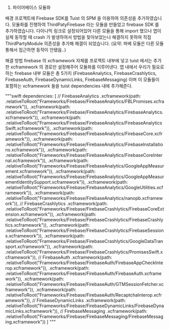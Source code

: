 1. 파이어베이스 모듈화 

배경
프로젝트에 Firebase SDK를 Tuist 의 SPM 을 이용하여 의존성을 추가하였습니다.
모듈화를 진행하여 ThirdPatyFirebase 라는 모듈을 만들었고 firebase SDK 를 추가하였습니다.
다이나믹 링크로 설정되어있어 다른 모듈을 통해 import 했으나 앱이 실제 동작할 때 crash 가 발생하여서 방법을 찾아보았는나 해결하지 못하여 직접 ThirdPartyModule 의존성을 추가해 해결이 되었습니다.
(요약: 파베 모듈은 다른 모듈 통해서 접근하면 동작이 안됐음..)

해결 방법
firebase 의 xcframework 자체를 프로젝트 내부에 넣고 tuist 에서는 추가한 xcframework 의 경로만 설정해주어 모듈화를 이루어낸다.
앱 내에서 우리가 필요로하는 firebase 내부 모듈은 총 5가지 (FirebaseAnalytics, FirebaseCrashlytics, FirebaseAuth, FirebaseDynamicLinks, FirebaseMessaging) 이며
이 모듈들이 포함하는 xcframework 들을 tuist dependencies 내에 추가해준다.

"""swift
      dependencies: [
        // FirebaseAnalytics
        .xcframework(path: .relativeToRoot("Frameworks/Firebase/FirebaseAnalytics/FBLPromises.xcframework")),
        .xcframework(path: .relativeToRoot("Frameworks/Firebase/FirebaseAnalytics/FirebaseAnalytics.xcframework")),
        .xcframework(path: .relativeToRoot("Frameworks/Firebase/FirebaseAnalytics/FirebaseAnalyticsSwift.xcframework")),
        .xcframework(path: .relativeToRoot("Frameworks/Firebase/FirebaseAnalytics/FirebaseCore.xcframework")),
        .xcframework(path: .relativeToRoot("Frameworks/Firebase/FirebaseAnalytics/FirebaseInstallations.xcframework")),
        .xcframework(path: .relativeToRoot("Frameworks/Firebase/FirebaseAnalytics/FirebaseCoreInternal.xcframework")),
        .xcframework(path: .relativeToRoot("Frameworks/Firebase/FirebaseAnalytics/GoogleAppMeasurement.xcframework")),
        .xcframework(path: .relativeToRoot("Frameworks/Firebase/FirebaseAnalytics/GoogleAppMeasurementIdentitySupport.xcframework")),
        .xcframework(path: .relativeToRoot("Frameworks/Firebase/FirebaseAnalytics/GoogleUtilities.xcframework")),
        .xcframework(path: .relativeToRoot("Frameworks/Firebase/FirebaseAnalytics/nanopb.xcframework")),
        // FirebaseCrashlytics
        .xcframework(path: .relativeToRoot("Frameworks/Firebase/FirebaseCrashlytics/FirebaseCoreExtension.xcframework")),
        .xcframework(path: .relativeToRoot("Frameworks/Firebase/FirebaseCrashlytics/FirebaseCrashlytics.xcframework")),
        .xcframework(path: .relativeToRoot("Frameworks/Firebase/FirebaseCrashlytics/FirebaseSessions.xcframework")),
        .xcframework(path: .relativeToRoot("Frameworks/Firebase/FirebaseCrashlytics/GoogleDataTransport.xcframework")),
        .xcframework(path: .relativeToRoot("Frameworks/Firebase/FirebaseCrashlytics/PromisesSwift.xcframework")),
        // FirebaseAuth
        .xcframework(path: .relativeToRoot("Frameworks/Firebase/FirebaseAuth/FirebaseAppCheckInterop.xcframework")),
        .xcframework(path: .relativeToRoot("Frameworks/Firebase/FirebaseAuth/FirebaseAuth.xcframework")),
        .xcframework(path: .relativeToRoot("Frameworks/Firebase/FirebaseAuth/GTMSessionFetcher.xcframework")),
        .xcframework(path: .relativeToRoot("Frameworks/Firebase/FirebaseAuth/RecaptchaInterop.xcframework")),
        // FirebaseDynamicLinks
        .xcframework(path: .relativeToRoot("Frameworks/Firebase/FirebaseDynamicLinks/FirebaseDynamicLinks.xcframework")),
        // FirebaseMessaging
        .xcframework(path: .relativeToRoot("Frameworks/Firebase/FirebaseMessaging/FirebaseMessaging.xcframework"))
      ]
"""

